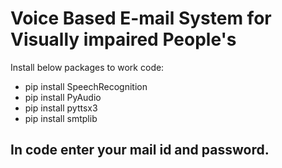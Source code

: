 # Voice Based E-mail System for Visually impaired People's
 Install below packages to work code:
* pip install SpeechRecognition
* pip install PyAudio
* pip install pyttsx3
* pip install smtplib
## In code enter your mail id and password.
